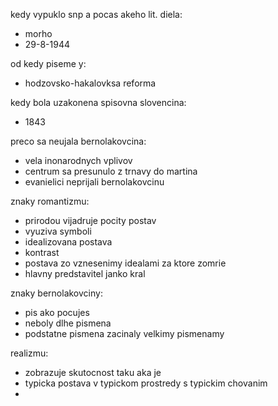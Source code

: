 
kedy vypuklo snp a pocas akeho lit. diela:
- morho
- 29-8-1944

od kedy piseme y:
- hodzovsko-hakalovksa reforma

kedy bola uzakonena spisovna slovencina:
- 1843

preco sa neujala bernolakovcina:
- vela inonarodnych vplivov
- centrum sa presunulo z trnavy do martina
- evanielici neprijali bernolakovcinu

znaky romantizmu:
- prirodou vijadruje pocity postav
- vyuziva symboli
- idealizovana postava
- kontrast
- postava zo vznesenimy idealami za ktore zomrie
- hlavny predstavitel janko kral

znaky bernolakovciny:
- pis ako pocujes
- neboly dlhe pismena
- podstatne pismena zacinaly velkimy pismenamy

realizmu:
- zobrazuje skutocnost taku aka je
- typicka postava v typickom prostredy s typickim chovanim
- 